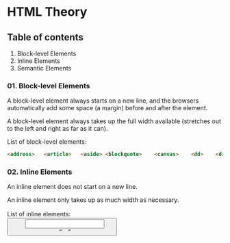 # HTML Theory

## Table of contents
1.  Block-level Elements
2.  Inline Elements
3.  Semantic Elements

### 01. Block-level Elements

A block-level element always starts on a new line, and the browsers automatically add some space (a margin) before and after the element.

A block-level element always takes up the full width available (stretches out to the left and right as far as it can).

List of block-level elements:

```html
<address>   <article>   <aside> <blockquote>    <canvas>    <dd>    <div>   <dl>    <dt>    <fieldset>  <figcaption>    <figure>    <footer>    <form>  <h1>-<h6>   <header>    <hr>    <li>    <main>  <nav>   <noscript>  <ol>    <p> <pre>   <section>   <table> <tfoot> <ul>    <video>
```

### 02. Inline Elements

An inline element does not start on a new line.

An inline element only takes up as much width as necessary.

List of inline elements:
<a> <abbr> <acronym> <b><bdo> <big> <br> <button> <cite> <code> <dfn> <em> <i> <img> <input> <kbd> <label> <map> <object> <output> <q> <samp> <script> <select> <small> <span> <strong> <sub> <sup> <textarea> <time> <tt> <var>

Note: An inline element cannot contain a block-level element!

### 03. Semantic Elements

Semantic elements = elements with a meaning

A semantic element clearly describes its meaning to both the browser and the developer.

- Examples of non-semantic elements: <div> and <span> - Tells nothing about its content.
- Examples of semantic elements: <form>, <table>, and <article> - Clearly defines its content.

List of semantic elements:

<article> <aside>  <details> <figcaption> <figure> <footer> <header> <main>   <mark> <nav>    <section>   <summary>  <time>

Semantic elements with respective use: 
<header>: Contains the main heading of the page.
<nav>: Contains the navigation links.
<main>: Contains the main content of the page, including an <article>.
<aside>: Contains related information or secondary content.
<footer>: Contains the footer information.

#### Advantages of Semantic elements
1. Improved Accessibility
Semantic elements provide meaningful context to screen readers and other assistive technologies, making it easier for users with disabilities to navigate and understand the content.

2. Better SEO
Search engines can better understand the structure and content of a webpage when semantic elements are used, potentially improving the page's search engine ranking.

3. Enhanced Readability
Semantic elements make the HTML code more readable and maintainable for developers by clearly defining the purpose of different sections of the content.

4. Consistent Styling
Semantic elements allow for more consistent styling across different sections of a webpage, as they provide a clear structure that can be targeted with CSS.

5. Future-Proofing
Using semantic elements aligns with modern web standards, ensuring that the webpage remains compatible with future web technologies and browsers.